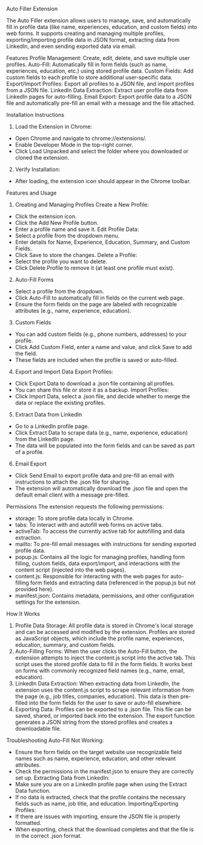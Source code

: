 Auto Filler Extension

The Auto Filler extension allows users to manage, save, and automatically fill in profile data (like name, experiences, education, and custom fields) into web forms. It supports creating and managing multiple profiles, exporting/importing profile data in JSON format, extracting data from LinkedIn, and even sending exported data via email.

Features
Profile Management: Create, edit, delete, and save multiple user profiles.
Auto-Fill: Automatically fill in form fields (such as name, experiences, education, etc.) using stored profile data.
Custom Fields: Add custom fields to each profile to store additional user-specific data.
Export/Import Profiles: Export all profiles to a JSON file, and import profiles from a JSON file.
LinkedIn Data Extraction: Extract user profile data from LinkedIn pages for auto-filling.
Email Export: Export profile data to a JSON file and automatically pre-fill an email with a message and the file attached.

Installation Instructions
1. Load the Extension in Chrome:
- Open Chrome and navigate to chrome://extensions/.
- Enable Developer Mode in the top-right corner.
- Click Load Unpacked and select the folder where you downloaded or cloned the extension.
2. Verify Installation:
- After loading, the extension icon should appear in the Chrome toolbar.

Features and Usage
1. Creating and Managing Profiles
Create a New Profile:
- Click the extension icon.
- Click the Add New Profile button.
- Enter a profile name and save it.
Edit Profile Data:
- Select a profile from the dropdown menu.
- Enter details for Name, Experience, Education, Summary, and Custom Fields.
- Click Save to store the changes.
Delete a Profile:
- Select the profile you want to delete.
- Click Delete Profile to remove it (at least one profile must exist).

2. Auto-Fill Forms
- Select a profile from the dropdown.
- Click Auto-Fill to automatically fill in fields on the current web page.
- Ensure the form fields on the page are labeled with recognizable attributes (e.g., name, experience, education).

3. Custom Fields
- You can add custom fields (e.g., phone numbers, addresses) to your profile.
- Click Add Custom Field, enter a name and value, and click Save to add the field.
- These fields are included when the profile is saved or auto-filled.

4. Export and Import Data
Export Profiles:
- Click Export Data to download a .json file containing all profiles.
- You can share this file or store it as a backup.
Import Profiles:
- Click Import Data, select a .json file, and decide whether to merge the data or replace the existing profiles.

5. Extract Data from LinkedIn
- Go to a LinkedIn profile page.
- Click Extract Data to scrape data (e.g., name, experience, education) from the LinkedIn page.
- The data will be populated into the form fields and can be saved as part of a profile.

6. Email Export
- Click Send Email to export profile data and pre-fill an email with instructions to attach the .json file for sharing.
- The extension will automatically download the .json file and open the default email client with a message pre-filled.

Permissions
The extension requests the following permissions:
- storage: To store profile data locally in Chrome.
- tabs: To interact with and autofill web forms on active tabs.
- activeTab: To access the currently active tab for autofilling and data extraction.
- mailto: To pre-fill email messages with instructions for sending exported profile data.
- popup.js: Contains all the logic for managing profiles, handling form filling, custom fields, data export/import, and interactions with the content script (injected into the web pages).
- content.js: Responsible for interacting with the web pages for auto-filling form fields and extracting data (referenced in the popup.js but not provided here).
- manifest.json: Contains metadata, permissions, and other configuration settings for the extension.

How It Works
1. Profile Data Storage: All profile data is stored in Chrome's local storage and can be accessed and modified by the extension. Profiles are stored as JavaScript objects, which include the profile name, experiences, education, summary, and custom fields.
2. Auto-Filling Forms: When the user clicks the Auto-Fill button, the extension attempts to inject the content.js script into the active tab. This script uses the stored profile data to fill in the form fields. It works best on forms with commonly recognized field names (e.g., name, email, education).
3. LinkedIn Data Extraction: When extracting data from LinkedIn, the extension uses the content.js script to scrape relevant information from the page (e.g., job titles, companies, education). This data is then pre-filled into the form fields for the user to save or auto-fill elsewhere.
4. Exporting Data: Profiles can be exported to a .json file. This file can be saved, shared, or imported back into the extension. The export function generates a JSON string from the stored profiles and creates a downloadable file.

Troubleshooting
Auto-Fill Not Working:
- Ensure the form fields on the target website use recognizable field names such as name, experience, education, and other relevant attributes.
- Check the permissions in the manifest.json to ensure they are correctly set up.
Extracting Data from LinkedIn:
- Make sure you are on a LinkedIn profile page when using the Extract Data function.
- If no data is extracted, check that the profile contains the necessary fields such as name, job title, and education.
Importing/Exporting Profiles:
- If there are issues with importing, ensure the JSON file is properly formatted.
- When exporting, check that the download completes and that the file is in the correct .json format.










